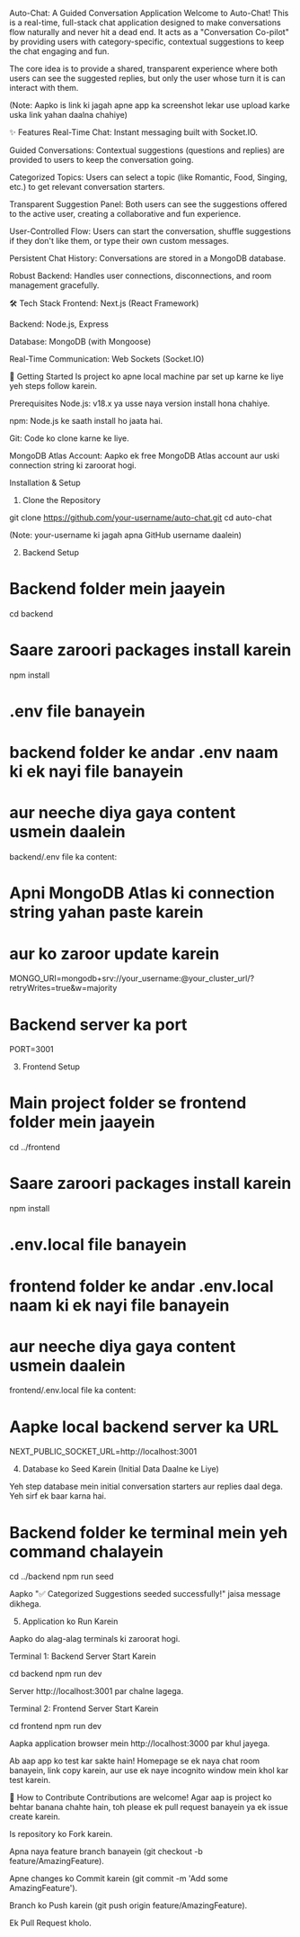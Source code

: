 Auto-Chat: A Guided Conversation Application
Welcome to Auto-Chat! This is a real-time, full-stack chat application designed to make conversations flow naturally and never hit a dead end. It acts as a "Conversation Co-pilot" by providing users with category-specific, contextual suggestions to keep the chat engaging and fun.

The core idea is to provide a shared, transparent experience where both users can see the suggested replies, but only the user whose turn it is can interact with them.


(Note: Aapko is link ki jagah apne app ka screenshot lekar use upload karke uska link yahan daalna chahiye)

✨ Features
Real-Time Chat: Instant messaging built with Socket.IO.

Guided Conversations: Contextual suggestions (questions and replies) are provided to users to keep the conversation going.

Categorized Topics: Users can select a topic (like Romantic, Food, Singing, etc.) to get relevant conversation starters.

Transparent Suggestion Panel: Both users can see the suggestions offered to the active user, creating a collaborative and fun experience.

User-Controlled Flow: Users can start the conversation, shuffle suggestions if they don't like them, or type their own custom messages.

Persistent Chat History: Conversations are stored in a MongoDB database.

Robust Backend: Handles user connections, disconnections, and room management gracefully.

🛠️ Tech Stack
Frontend: Next.js (React Framework)

Backend: Node.js, Express

Database: MongoDB (with Mongoose)

Real-Time Communication: Web Sockets (Socket.IO)

🚀 Getting Started
Is project ko apne local machine par set up karne ke liye yeh steps follow karein.

Prerequisites
Node.js: v18.x ya usse naya version install hona chahiye.

npm: Node.js ke saath install ho jaata hai.

Git: Code ko clone karne ke liye.

MongoDB Atlas Account: Aapko ek free MongoDB Atlas account aur uski connection string ki zaroorat hogi.

Installation & Setup
1. Clone the Repository

git clone https://github.com/your-username/auto-chat.git
cd auto-chat

(Note: your-username ki jagah apna GitHub username daalein)

2. Backend Setup

# Backend folder mein jaayein
cd backend

# Saare zaroori packages install karein
npm install

# .env file banayein
# backend folder ke andar .env naam ki ek nayi file banayein
# aur neeche diya gaya content usmein daalein

backend/.env file ka content:

# Apni MongoDB Atlas ki connection string yahan paste karein
# <password> aur <database-name> ko zaroor update karein
MONGO_URI=mongodb+srv://your_username:<password>@your_cluster_url/<database-name>?retryWrites=true&w=majority

# Backend server ka port
PORT=3001

3. Frontend Setup

# Main project folder se frontend folder mein jaayein
cd ../frontend

# Saare zaroori packages install karein
npm install

# .env.local file banayein
# frontend folder ke andar .env.local naam ki ek nayi file banayein
# aur neeche diya gaya content usmein daalein

frontend/.env.local file ka content:

# Aapke local backend server ka URL
NEXT_PUBLIC_SOCKET_URL=http://localhost:3001

4. Database ko Seed Karein (Initial Data Daalne ke Liye)

Yeh step database mein initial conversation starters aur replies daal dega. Yeh sirf ek baar karna hai.

# Backend folder ke terminal mein yeh command chalayein
cd ../backend
npm run seed

Aapko "✅ Categorized Suggestions seeded successfully!" jaisa message dikhega.

5. Application ko Run Karein

Aapko do alag-alag terminals ki zaroorat hogi.

Terminal 1: Backend Server Start Karein

cd backend
npm run dev

Server http://localhost:3001 par chalne lagega.

Terminal 2: Frontend Server Start Karein

cd frontend
npm run dev

Aapka application browser mein http://localhost:3000 par khul jayega.

Ab aap app ko test kar sakte hain! Homepage se ek naya chat room banayein, link copy karein, aur use ek naye incognito window mein khol kar test karein.

🤝 How to Contribute
Contributions are welcome! Agar aap is project ko behtar banana chahte hain, toh please ek pull request banayein ya ek issue create karein.

Is repository ko Fork karein.

Apna naya feature branch banayein (git checkout -b feature/AmazingFeature).

Apne changes ko Commit karein (git commit -m 'Add some AmazingFeature').

Branch ko Push karein (git push origin feature/AmazingFeature).

Ek Pull Request kholo.
